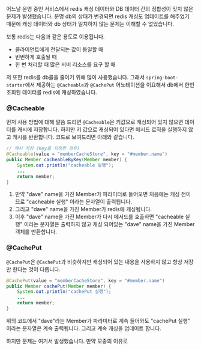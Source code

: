 어느날 운영 중인 서비스에서 redis 캐싱 데이터와 DB 데이터 간의 정합성이 맞지 않은 문제가 발생했습니다.
분명 db의 상태가 변경되면 redis 캐싱도 업데이트를 해주었기 때문에 캐싱 데이터와 db 상태가 일치하지 않는 문제는 이해할 수 없었습니다. 

보통 redis는 다음과 같은 용도로 이용됩니다. 
- 클라이언트에게 전달되는 값이 동일할 때
- 빈번하게 호출될 때 
- 한 번 처리할 때 많은 서버 리소스를 요구 할 때

저 또한 redis를 db콜을 줄이기 위해 많이 사용했습니다. 그래서 ```spring-boot-starter```에서 제공하는 
```@Cacheable```과 ```@CachePut``` 어노테이션을 이요해서 db에서 한번 조회된 데이터를 redis에 캐싱하였습니다.

### @Cacheable
먼저 사용 방법에 대해 말씀 드리면 ```@Cacheable```은 키값으로 캐싱되어 있지 않으면 데이터를 캐시에 저장합니다. 하지만 키 값으로 캐싱되어 있다면 메서드 로직을 실행하지 않고 캐시를 반환합니다. 
코드로 보여드리면 아래와 같습니다. 
```java
// 캐시 저장 (Key를 지정한 경우)
@Cacheable(value = "memberCacheStore", key = "#member.name")
public Member cacheableByKey(Member member) {
    System.out.println("cacheable 실행");
    ...
    return member;
}
```
1. 만약 "dave" name을 가진 Member가 파라미터로 들어오면 처음에는 캐싱 전이므로 "cacheable 실행" 이라는 문자열이 출력됩니다.
2. 그리고 "dave" name을 가진 Member가 redis에 캐싱됩니다. 
3. 이후 "dave" name을 가진 Member가 다시 메서드를 호출하면 "cacheable 실행" 이라는 문자열은 출력하지 않고 캐싱 되어있는 "dave" name을 가진 Member 객체를 반환합니다. 

### @CachePut
```@CachePut```은 ```@CachePut```과 비슷하지만 캐싱되어 있는 내용을 사용하지 않고 항상 저장만 한다는 것이 다릅니다. 
```java
@CachePut(value = "memberCacheStore", key = "#member.name")
public Member cachePut(Member member) {
    System.out.println("cachePut 실행");
    ...
    return member;
}
```

위의 코드에서 "dave"라는 Member가 파라미터로 계속 들어와도 "cachePut 실행" 이라는 문자열은 계속 출력됩니다. 
그리고 계속 캐싱을 업데이트 합니다.

하지만 문제는 여기서 발생했습니다. 만약 모종의 이유로 